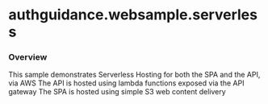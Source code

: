 # authguidance.websample.serverless

### Overview
This sample demonstrates Serverless Hosting for both the SPA and the API, via AWS
The API is hosted using lambda functions exposed via the API gateway
The SPA is hosted using simple S3 web content delivery